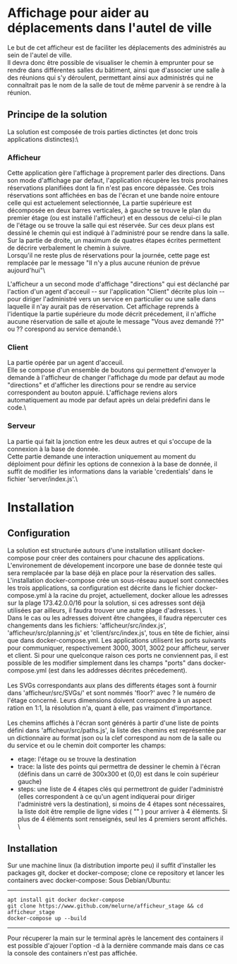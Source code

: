 # Affichage pour aider au déplacements dans l'autel de ville
Le but de cet afficheur est de faciliter les déplacements des administrés au sein de l'autel de ville.\
Il devra donc être possible de visualiser le chemin à emprunter pour se rendre dans différentes salles du bâtiment, ainsi que d'associer une salle à des réunions qui s'y déroulent, permettant ainsi aux administrés qui ne connaîtrait pas le nom de la salle de tout de même parvenir à se rendre à la réunion.

## Principe de la solution
La solution est composée de trois parties dictinctes (et donc trois applications distinctes):\

### Afficheur
Cette application gère l'affichage à proprement parler des directions.
Dans son mode d'affichage par defaut, l'application récupère les trois prochaines réservations planifiées dont la fin n'est pas encore dépassée. Ces trois réservations sont affichées en bas de l'écran et une bande noire entoure celle qui est actuelement selectionnée, La partie supérieure est décomposée en deux barres verticales, à gauche se trouve le plan du premier étage (ou est installé l'afficheur) et en dessous de celui-ci le plan de l'étage ou se trouve la salle qui est réservée. Sur ces deux plans est dessiné le chemin qui est indiqué à l'administré pour se rendre dans la salle. Sur la partie de droite, un maximum de quatres étapes écrites permettent de décrire verbalement le chemin à suivre.\
Lorsqu'il ne reste plus de réservations pour la journée, cette page est remplacée par le message "Il n'y a plus aucune réunion de prévue aujourd'hui"\\

L'afficheur a un second mode d'affichage "directions" qui est déclanché par l'action d'un agent d'acceuil -- sur l'application "Client" décrite plus loin -- pour diriger l'administré vers un service en particulier ou une salle dans laquelle il n'ay aurait pas de réservation. Cet affichage reprends à l'identique la partie supérieure du mode décrit précedement, il n'affiche aucune réservation de salle et ajoute le message "Vous avez demandé ??" ou ?? corespond au service demandé.\

### Client
La partie opérée par un agent d'acceuil.\
Elle se compose d'un ensemble de boutons qui permettent d'envoyer la demande à l'afficheur de changer l'affichage du mode par defaut au mode "directions" et d'afficher les directions pour se rendre au service correspondent au bouton appuié. L'affichage reviens alors automatiquement au mode par defaut après un delai prédefini dans le code.\

### Serveur
La partie qui fait la jonction entre les deux autres et qui s'occupe de la connexion à la base de donnée.\
Cette partie demande une interaction uniquement au moment du déploiment pour définir les options de connexion à la base de donnée, il suffit de modifier les informations dans la variable 'credentials' dans le fichier 'server/index.js'.\


# Installation
## Configuration
La solution est structurée autours d'une installation utilisant docker-compose pour créer des containers pour chacune des applications. L'environement de dévelopement incorpore une base de donnée teste qui sera remplacée par la base déjà en place pour la réservation des salles. L'installation docker-compose crée un sous-réseau auquel sont connectées les trois applications, sa configuration est décrite dans le fichier docker-compose.yml à la racine du projet, actuellement, docker alloue les adresses sur la plage 173.42.0.0/16 pour la solution, si ces adresses sont déjà utilisées par ailleurs, il faudra trouver une autre plage d'adresses. \\
\
Dans le cas ou les adresses doivent être changées, il faudra répercuter ces changements dans les fichiers: 'afficheur/src/index.js', 'afficheur/src/planning.js' et 'client/src/index.js', tous en tête de fichier, ainsi que dans docker-compose.yml. Les applications utilisent les ports suivants pour communiquer, respectivement 3000, 3001, 3002 pour afficheur, server et client. Si pour une quelconque raison ces ports ne conviennent pas, il est possible de les modifier simplement dans les champs "ports" dans docker-compose.yml (est dans les addresses décrites précedement).\
\
Les SVGs correspondants aux plans des differents étages sont à fournir dans 'afficheur/src/SVGs/' et sont nommés 'floor?' avec ? le numéro de l'étage concerné. Leurs dimensions doivent correspondre à un aspect ration en 1:1, la résolution n'a, quant à elle, pas vraiment d'importance.\
\
Les chemins affichés à l'écran sont générés à partir d'une liste de points défini dans 'afficheur/src/paths.js', la liste des chemins est représentée par un dictionnaire au format json ou la clef correspond au nom de la salle ou du service et ou le chemin doit comporter les champs: 
- etage: l'étage ou se trouve la destination
- trace: la liste des points qui permettra de dessiner le chemin à l'écran (définis dans un carré de 300x300 et (0,0) est dans le coin supérieur gauche)
- steps: une liste de 4 étapes clés qui permettront de guider l'administré (elles correspondent à ce qu'un agent indiquerai pour diriger l'administré vers la destination), si moins de 4 étapes sont nécessaires, la liste doit être remplie de ligne vides ( "" ) pour arriver à 4 éléments. Si plus de 4 éléments sont renseignés, seul les 4 premiers seront affichés.\
\ 

## Installation
Sur une machine linux (la distribution importe peu) il suffit d'installer les packages git, docker et docker-compose; clone ce repository et lancer les containers avec docker-compose:
Sous Debian/Ubuntu:
- - -	
	apt install git docker docker-compose
	git clone https://www.github.com/melurne/afficheur_stage && cd afficheur_stage
	docker-compose up --build
- - -
Pour récuperer la main sur le terminal après le lancement des containers il est possible d'ajouer l'option -d à la dernière commande mais dans ce cas la console des containers n'est pas affichée.



